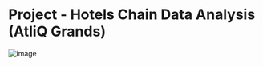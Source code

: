# Project -  Hotels Chain Data Analysis (AtliQ Grands) 
![image](https://github.com/NikhilGupta2024/AtliQ-Grands-_Five-Star-Hotels-Chain-Analysis-/assets/158210072/ac7c6842-0fa2-4b7c-9f96-d236cbe7e611)
